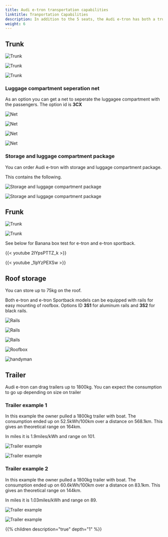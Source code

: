 ```yaml
---
title: Audi e-tron transportation capabilities
linktitle: Tranportation Capabilities
description: In addition to the 5 seats, the Audi e-tron has both a trunk and a frunk in addition to roof storage and trailer capabilities.
weight: 6
---
```



## Trunk

![Trunk](trunk_1.jpg "Trunk Audi e-tron")

![Trunk](trunk_5.jpg "Trunk Audi e-tron")

![Trunk](trunk_3.jpg "The seats have a 40-20-40 confiuguration")

### Luggage compartment seperation net

As an option you can get a net to seperate the luggagee compartment with the passengers. 
The option id is **3CX**

![Net](net1.jpg "Net")

![Net](net2.jpg "Net")

![Net](net3.jpg "Net")

![Net](net4.jpg "Net")


### Storage and luggage compartment package

You can order Audi e-tron with storage and luggage compartment package.

This contains the following.

![Storage and luggage compartment package](qe1_1s.jpg "Net in the side of the luggage compartment and luggage net for transporting objects")

![Storage and luggage compartment package](clathers.jpg "Cloth in storage room for spare wheel")

## Frunk

![Trunk](frunk_1.jpg "Trunk Audi e-tron")

![Trunk](frunk_2.jpg "Trunk Audi e-tron")

See below for Banana box test for e-tron and e-tron sportback.

{{< youtube 2IYpsPTTZ_k >}}

{{< youtube _1lpYzPEXSw >}}

## Roof storage

You can store up to 75kg on the roof.

Both e-tron and e-tron Sportback models can be equipped with rails for easy mounting of roofbox.
Options ID **3S1** for aluminum rails and **3S2** for black rails.

![Rails](rails1.jpg "Thule wingbar edge 721400/721500 with 720600 foot and 186046 mounting kit")

![Rails](rails2.jpg "Thule wingbar edge 721400/721500 with 720600 foot and 186046 mounting kit")

![Rails](rails3.jpg "Thule wingbar edge 721400/721500 with 720600 foot and 186046 mounting kit")

![Roofbox](roofbox1.jpg "Roof box mounted on rails")

![handyman](handymanrails.jpg "Handyman with rails")

## Trailer

Audi e-tron can drag trailers up to 1800kg. You can expect the consumption to go up depending on size on trailer

### Trailer example 1

In this example the owner pulled a 1800kg trailer with boat. The consumption ended up on 52.5kWh/100km over a distance
on 568.1km. This gives an theoretical range on 164km.

In miles it is 1.9miles/kWh and range on 101.

![Trailer example](trailerexample1b.jpg "1800kg trailer with boat")

![Trailer example](trailerxample1a.jpg "Consumption")

### Trailer example 2

In this example the owner pulled a 1800kg trailer with boat. The consumption ended up on 60.6kWh/100km over a distance
on 83.1km. This gives an theoretical range on 144km.

In miles it is 1.03miles/kWh and range on 89.

![Trailer example](trailerexample2b.jpg "1800kg trailer with boat")

![Trailer example](trailerexample2a.jpg "Consumption")

{{% children description="true" depth="1" %}}
